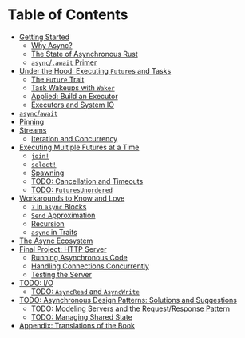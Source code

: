 # Table of Contents

- [Getting Started](01_getting_started/01_chapter.md)
  - [Why Async?](01_getting_started/02_why_async.md)
  - [The State of Asynchronous Rust](01_getting_started/03_state_of_async_rust.md)
  - [`async`/`.await` Primer](01_getting_started/04_async_await_primer.md)
- [Under the Hood: Executing `Future`s and Tasks](02_execution/01_chapter.md)
  - [The `Future` Trait](02_execution/02_future.md)
  - [Task Wakeups with `Waker`](02_execution/03_wakeups.md)
  - [Applied: Build an Executor](02_execution/04_executor.md)
  - [Executors and System IO](02_execution/05_io.md)
- [`async`/`await`](03_async_await/01_chapter.md)
- [Pinning](04_pinning/01_chapter.md)
- [Streams](05_streams/01_chapter.md)
  - [Iteration and Concurrency](05_streams/02_iteration_and_concurrency.md)
- [Executing Multiple Futures at a Time](06_multiple_futures/01_chapter.md)
  - [`join!`](06_multiple_futures/02_join.md)
  - [`select!`](06_multiple_futures/03_select.md)
  - [Spawning](06_multiple_futures/04_spawning.md)
  - [TODO: Cancellation and Timeouts]()
  - [TODO: `FuturesUnordered`]()
- [Workarounds to Know and Love](07_workarounds/01_chapter.md)
  - [`?` in `async` Blocks](07_workarounds/02_err_in_async_blocks.md)
  - [`Send` Approximation](07_workarounds/03_send_approximation.md)
  - [Recursion](07_workarounds/04_recursion.md)
  - [`async` in Traits](07_workarounds/05_async_in_traits.md)
- [The Async Ecosystem](08_ecosystem/00_chapter.md)
- [Final Project: HTTP Server](09_example/00_intro.md)
  - [Running Asynchronous Code](09_example/01_running_async_code.md)
  - [Handling Connections Concurrently](09_example/02_handling_connections_concurrently.md)
  - [Testing the Server](09_example/03_tests.md)
- [TODO: I/O]()
  - [TODO: `AsyncRead` and `AsyncWrite`]()
- [TODO: Asynchronous Design Patterns: Solutions and Suggestions]()
  - [TODO: Modeling Servers and the Request/Response Pattern]()
  - [TODO: Managing Shared State]()
- [Appendix: Translations of the Book](12_appendix/01_translations.md)
